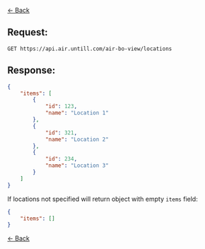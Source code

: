[← Back](README.md)

## Request: 

```http
GET https://api.air.untill.com/air-bo-view/locations
```

## Response: 

```json
{
    "items": [
        {
            "id": 123,
            "name": "Location 1"
        },
        {
            "id": 321,
            "name": "Location 2"
        },
        {
            "id": 234,
            "name": "Location 3"
        }
    ]
}
```

If locations not specified will return object with empty `items` field:

```json
{
    "items": []
}
```

[← Back](README.md)